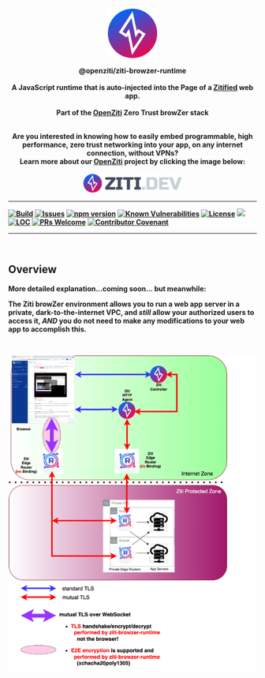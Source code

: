 <p align="center" width="100%">
<a href="https://ziti.dev"><img src="ziti.png" width="100"></a>
</p>

<p align="center">
    <b>
    <a>@openziti/ziti-browzer-runtime</a>
    <br>
    <br>
    <b>A JavaScript runtime that is auto-injected into the Page of a <a href="https://ziti.dev/blog/zitification">Zitified</a> web app.</b>
    <br>
    <br>
    <b>Part of the <a href="https://ziti.dev/about">OpenZiti</a> Zero Trust browZer stack</b>
</p>

<p align="center">
    <br>
    <b>Are you interested in knowing how to easily embed programmable, high performance, zero trust networking into your app, on any internet connection, without VPNs?
    <br>
    Learn more about our <a href="https://ziti.dev/about">OpenZiti</a> project by clicking the image below:</b>
    <br>
    <br>
    <a href="https://ziti.dev"><img src="ziti-dev-logo.png" width="200"></a>
</p>

---
[![Build](https://github.com/openziti/ziti-browzer-runtime/workflows/Build/badge.svg?branch=main)]()
[![Issues](https://img.shields.io/github/issues-raw/openziti/ziti-browzer-runtime)]()
[![npm version](https://badge.fury.io/js/@openziti%2Fziti-browzer-runtime.svg)](https://badge.fury.io/js/@openziti%2Fziti-browzer-runtime.svg)
[![Known Vulnerabilities](https://snyk-widget.herokuapp.com/badge/npm/%40openziti%2Fziti-browzer-runtime/badge.svg)](https://snyk-widget.herokuapp.com/badge/npm/%40openziti%2Fziti-browzer-runtime/badge.svg)
[![License](https://img.shields.io/badge/License-Apache%202.0-blue.svg)](https://opensource.org/licenses/Apache-2.0)
[![](https://data.jsdelivr.com/v1/package/npm/@openziti/ziti-browzer-runtime/badge?style=rounded)](https://www.jsdelivr.com/package/npm/@openziti/ziti-browzer-runtime)
[![LOC](https://img.shields.io/tokei/lines/github/openziti/ziti-browzer-runtime)]()
[![PRs Welcome](https://img.shields.io/badge/PRs-welcome-brightgreen.svg?style=rounded)](CONTRIBUTING.md)
[![Contributor Covenant](https://img.shields.io/badge/Contributor%20Covenant-v2.0%20adopted-ff69b4.svg)](CODE_OF_CONDUCT.md)

---


<br>

## Overview

More detailed explanation...coming soon... but meanwhile:  

The Ziti browZer environment allows
you to run a web app server in a private, dark-to-the-internet VPC, and _still_ allow your authorized
users to access it, _AND_ you do not need to make any modifications to your web app to accomplish this.

<br>
<p align="center" width="100%">
<a href="https://ziti.dev"><img src="browZer-diagram.png" width="600"></a>
</p>


